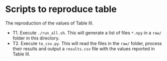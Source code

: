 # Scripts to reproduce table

The reproduction of the values of Table III.

- T1. Execute `./run_all.sh`. This will generate a list of files `*.npy` in a `raw/` folder in this directory.
- T2. Execute `to_csv.py`. This will read the files in the `raw/` folder, process their results and output a `results.csv` file with the values reported in Table III.
